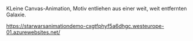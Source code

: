 KLeine Canvas-Animation, Motiv entliehen aus einer weit, weit entfernten Galaxie.

https://starwarsanimationdemo-cxgtfphyf5a6dhgc.westeurope-01.azurewebsites.net/
